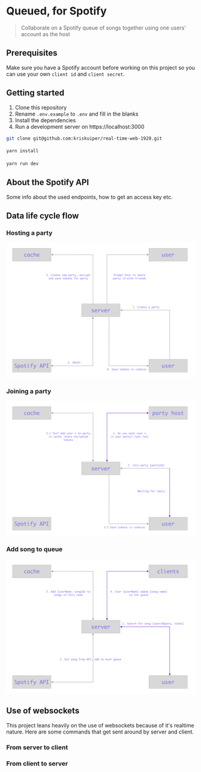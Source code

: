 # Queued, for Spotify
> Collaborate on a Spotify queue of songs together using one users' account as the host

## Prerequisites
Make sure you have a Spotify account before working on this project so you can use your own `client id` and `client secret`.

## Getting started
1. Clone this repository
2. Rename `.env.example` to `.env` and fill in the blanks
3. Install the dependencies
4. Run a development server on https://localhost:3000

```bash
git clone git@github.com:kriskuiper/real-time-web-1920.git

yarn install

yarn run dev
```

## About the Spotify API
Some info about the used endpoints, how to get an access key etc.

## Data life cycle flow
### Hosting a party
![Hosting a party life cycle](assets/hosting-a-party.png)

### Joining a party
![Joining a party](assets/joining-a-party.png)

### Add song to queue
![Add song to queue](assets/add-song-to-queue.png)

## Use of websockets
This project leans heavily on the use of websockets because of it's realtime nature. Here are some commands that get sent around by server and client.

### From server to client
<!-- Some info -->

### From client to server
<!-- Some more info -->

